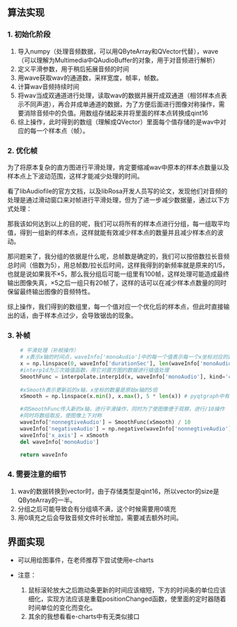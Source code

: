 ## 算法实现

### 1.  初始化阶段

1. 导入numpy（处理音频数据，可以用QByteArray和QVector代替），wave（可以理解为Multimedia中QAudioBuffer的对象，用于对音频进行解析）
2. 定义平滑参数，用于稍后拓展音频的时间
3. 用wave获取wav的通道数，采样宽度，帧率，帧数。
4. 计算wav音频持续时间
5. 将wav当成双通道进行处理，读取wav的数据并展开成双通道（相邻样本点表示不同声道），再合并成单通道的数据，为了方便后面进行图像对称操作，需要消除音频中的负值。用数组存储起来并将里面的样本点转换成qint16
6. 综上操作，此时得到的数组（理解成QVector）里面每个值存储的是wav中对应的每一个样本点（帧）。

### 2. 优化帧

为了将原本复杂的直方图进行平滑处理，肯定要缩减wav中原本的样本点数量以及样本点上下波动范围，这样才能减少处理的时间。

看了libAudiofile的官方文档，以及libRosa开发人员写的论文，发现他们对音频的处理是通过滑动窗口来对帧进行平滑处理，但为了进一步减少数据量，通过以下方式处理：

那我该如何达到以上的目的呢，我们可以将所有的样本点进行分组，每一组取平均值，得到一组新的样本点，这样就能有效减少样本点的数量并且减少样本点的波动。

那问题来了，我分组的依据是什么呢，总帧数是确定的，我们可以按倍数拉长音频总时间（倍数为5），用总帧数/拉长后时间，这样我得到的新频率就是原来的1/5，也就是说如果我不×5，那么我分组后可能一组里有100帧，这样处理可能造成最终输出图像失真，×5之后一组只有20帧了，这样的话可以在减少样本点数量的同时保留最终输出图像的音频特性。

综上操作，我们得到的数组里，每一个值对应一个优化后的样本点，但此时直接输出的话，由于样本点过少，会导致锯齿的现象。

### 3. 补帧

```python
	# 平滑处理（补帧操作）
	# x表示x轴的时间点，waveInfo['monoAudio']中的每一个值表示每一个x坐标对应的数据点
    x = np.linspace(0, waveInfo['durationSec'], len(waveInfo['monoAudio']))
    #interp1d为三次插值函数，用它对直方图的数据进行插值处理
    SmoothFunc = interpolate.interp1d(x, waveInfo['monoAudio'], kind='cubic')
    
	#xSmooth表示更新后的x轴，x坐标的数量是原始x轴的5倍
    xSmooth = np.linspace(x.min(), x.max(), 5 * len(x)) # pyqtgraph中有抗锯齿处理,这里我们实际上就是取消了中值滤波

    #向SmoothFunc传入新的x轴，进行平滑操作，同时为了使图像便于观察，进行/10操作
    #同时将数组取反，使图像上下对称
    waveInfo['nonnegtiveAudio'] = SmoothFunc(xSmooth) / 10
    waveInfo['negativeAudio'] = np.negative(waveInfo['nonnegtiveAudio'])
    waveInfo['x_axis'] = xSmooth
    del waveInfo['monoAudio']
    
    return waveInfo
```

### 4. 需要注意的细节

1. wav的数据转换到vector时，由于存储类型是qint16，所以vector的size是QByteArray的一半。
2. 分组之后可能导致会有分组填不满，这个时候需要用0填充
3. 用0填充之后会导致音频文件时长增加，需要减去额外时间。

## 界面实现

- 可以用绘图事件，在老师推荐下尝试使用e-charts

- 注意：
  1. 鼠标滚轮放大之后跑动条更新的时间应该缩短，下方的时间条的单位应该细化，实现方法应该是重载positionChanged函数，使里面的定时器随着时间单位的变化而变化。
  2. 其余的我想看看e-charts中有无类似接口